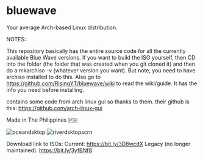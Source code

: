 # bluewave
Your average Arch-based Linux distribution.

NOTES:

This repository basically has the entire source code for all the currently available Blue Wave versions. If you want to build the ISO yourself, then CD into the folder (the folder that was created when you git cloned it) and then do a mkarchiso -v (whatever version you want). But note, you need to have archiso installed to do this. Also go to https://github.com/RisingYT/bluewave/wiki to read the wiki/guide. It has the info you need before installing.

contains some code from arch linux gui so thanks to them. their github is this: https://github.com/arch-linux-gui

Made in The Philippines 🇵🇭

![oceandsktop](https://user-images.githubusercontent.com/64306333/213684563-3804b6e1-32e0-4d71-85e8-8713643a4193.png)
![riverdsktopscrn](https://user-images.githubusercontent.com/64306333/213685203-ca51d4e3-dec9-4392-95d2-865cc9695ea3.png)



Download link to ISOs:
Current: https://bit.ly/3D8wcdX
Legacy (no longer maintained): https://bit.ly/3yfBNf8
